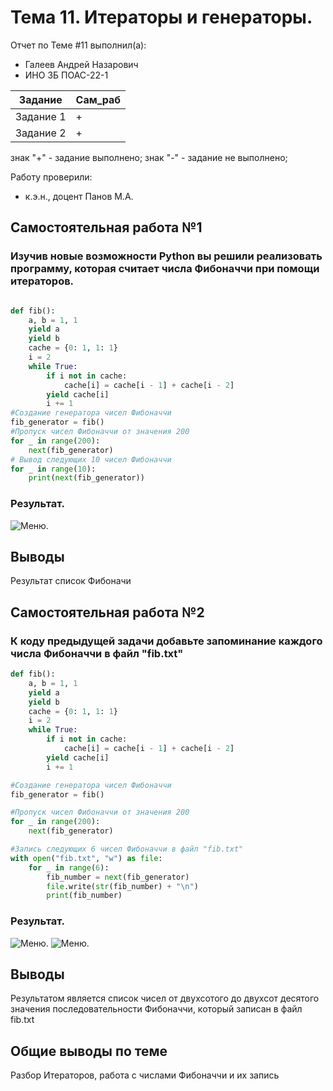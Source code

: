 # Тема 11. Итераторы и генераторы.
Отчет по Теме #11 выполнил(а):
- Галеев Андрей Назарович
- ИНО ЗБ ПОАС-22-1

| Задание |  Сам_раб |
| ------ |  ------ |
| Задание 1 | + |
| Задание 2 | + |


знак "+" - задание выполнено; знак "-" - задание не выполнено;

Работу проверили:
- к.э.н., доцент Панов М.А.

## Самостоятельная работа №1
### Изучив новые возможности Python вы решили реализовать программу, которая считает числа Фибоначчи при помощи итераторов.

```python

def fib():
    a, b = 1, 1
    yield a
    yield b
    cache = {0: 1, 1: 1}
    i = 2
    while True:
        if i not in cache:
            cache[i] = cache[i - 1] + cache[i - 2]
        yield cache[i]
        i += 1
#Создание генератора чисел Фибоначчи
fib_generator = fib()
#Пропуск чисел Фибоначчи от значения 200
for _ in range(200):
    next(fib_generator)
# Вывод следующих 10 чисел Фибоначчи
for _ in range(10):
    print(next(fib_generator))

```
### Результат.
![Меню]().


## Выводы

Результат список Фибоначи

## Самостоятельная работа №2
### К коду предыдущей задачи добавьте запоминание каждого числа Фибоначчи в файл "fib.txt"

```python
def fib():
    a, b = 1, 1
    yield a
    yield b
    cache = {0: 1, 1: 1}
    i = 2
    while True:
        if i not in cache:
            cache[i] = cache[i - 1] + cache[i - 2]
        yield cache[i]
        i += 1

#Создание генератора чисел Фибоначчи
fib_generator = fib()

#Пропуск чисел Фибоначчи от значения 200
for _ in range(200):
    next(fib_generator)

#Запись следующих 6 чисел Фибоначчи в файл "fib.txt"
with open("fib.txt", "w") as file:
    for _ in range(6):
        fib_number = next(fib_generator)
        file.write(str(fib_number) + "\n")
        print(fib_number)

```
### Результат.
![Меню]().
![Меню]().

## Выводы
Результатом является список чисел от двухсотого до двухсот десятого значения последовательности Фибоначчи, который записан в файл fib.txt

## Общие выводы по теме
Разбор Итераторов, работа с числами Фибоначчи и их запись
